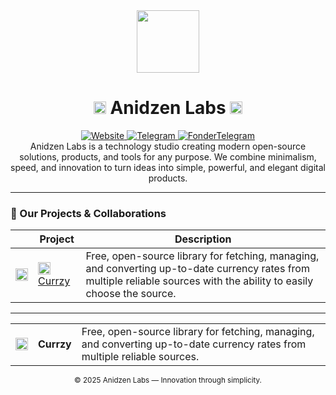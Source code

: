 <div align="center">
  <img src="https://raw.githubusercontent.com/anidzen-labs/Design-assets/refs/heads/main/anidzen/TRANSPARENT_WHITE_RING.png" height="100px">
  <h1>
    <img src="https://raw.githubusercontent.com/anidzen-labs/Design-assets/refs/heads/main/anidzen/TRANSPARENT_TRANSPARENT_RING.png" height="20px"/> 
    Anidzen Labs 
    <img src="https://raw.githubusercontent.com/anidzen-labs/Design-assets/refs/heads/main/anidzen/TRANSPARENT_TRANSPARENT_RING.png" height="20px"/>
  </h1>  
</div>

<div align="center">
  <a href="https://vahe.anidzen.com">
    <img src="https://img.shields.io/badge/website-vahe.anidzen.com-blue?style=flat-square" alt="Website"/>
  </a>
  <a href="https://t.me/AnidzenLabs">
    <img src="https://img.shields.io/badge/Telegram-@AnidzenLabs-red?style=flat-square" alt="Telegram"/>
  </a>
  <a href="https://t.me/Vahesargsyan2005">
    <img src="https://img.shields.io/badge/Telegram-@Vahesargsyan2005-blue?style=flat-square" alt="FonderTelegram"/>
  </a>
</div>

<div align="center">
   Anidzen Labs is a technology studio creating modern open-source solutions, products, and tools for any purpose. We combine minimalism, speed, and innovation to turn ideas into simple, powerful, and elegant digital products.
</div>

---

### 🚀 Our Projects & Collaborations

| | Project | Description |
|--|---------|-------------|
| [<img src="https://raw.githubusercontent.com/anidzen-labs/Design-assets/refs/heads/main/currzy/currenzy.png" width="20"/>](https://github.com/anidzen-labs/Currzy-js) | [<img src="https://raw.githubusercontent.com/anidzen-labs/Design-assets/refs/heads/main/currzy/currenzy.png" width="20"/> Currzy](https://github.com/anidzen-labs/Currzy-js) | Free, open-source library for fetching, managing, and converting up-to-date currency rates from multiple reliable sources with the ability to easily choose the source. |

---

<table align="center">
  <tr>
    <td align="center">
      <a href="https://github.com/anidzen-labs/Currzy-js">
        <img src="https://raw.githubusercontent.com/anidzen-labs/Design-assets/refs/heads/main/currzy/currenzy.png" width="20" style="vertical-align:middle"/> 
      </a>
    </td>
    <td>
      <b>Currzy</b>
    </td>
    <td>
      Free, open-source library for fetching, managing, and converting up-to-date currency rates from multiple reliable sources.
    </td>
  </tr>
</table>


<div align="center">
  <sub>© 2025 Anidzen Labs — Innovation through simplicity.</sub>
</div>
